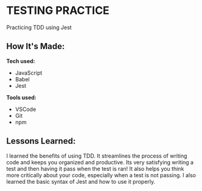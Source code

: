 # TESTING PRACTICE

Practicing TDD using Jest

## How It's Made:

**Tech used:**

- JavaScript
- Babel
- Jest

**Tools used:**

- VSCode
- Git
- npm

## Lessons Learned:

I learned the benefits of using TDD. It streamlines the process of writing code and keeps you organized and productive. Its very satisfying writing a test and then having it pass when the test is ran! It also helps you think more critically about your code, especially when a test is not passing.
I also learned the basic syntax of Jest and how to use it properly.
